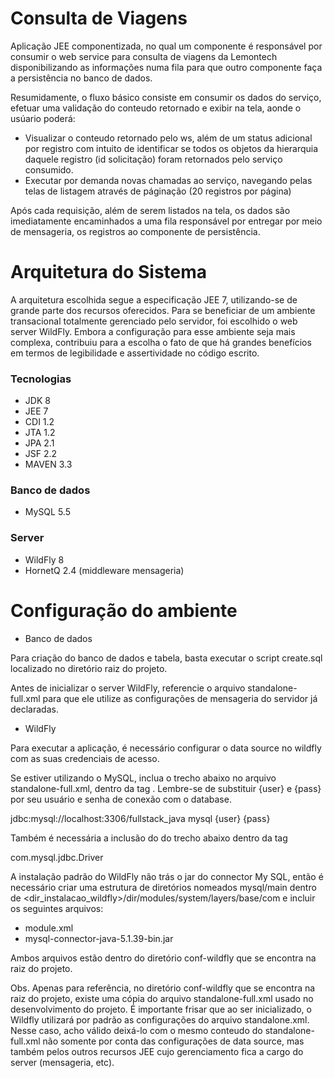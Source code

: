 # Consulta de Viagens

Aplicação JEE componentizada, no qual um componente é responsável por consumir o web service para consulta de viagens da Lemontech disponibilizando as informações numa fila para que outro componente faça a persistência no banco de dados.

Resumidamente, o fluxo básico consiste em consumir os dados do serviço, efetuar uma validação do conteudo retornado e exibir na tela, aonde o usúario poderá:

*  Visualizar o conteudo retornado pelo ws, além de um status adicional por registro com intuito de identificar se todos os objetos da hierarquia daquele registro (id solicitação) foram retornados pelo serviço consumido.
* Executar por demanda novas chamadas ao serviço, navegando pelas telas de listagem através de páginação (20 registros por página)

Após cada requisição, além de serem listados na tela, os dados são imediatamente encaminhados a uma fila responsável por entregar por meio de mensageria, os registros ao componente de persistência.

# Arquitetura do Sistema

A arquitetura escolhida segue a especificação JEE 7, utilizando-se de grande parte dos recursos oferecidos.
Para se beneficiar de um ambiente transacional totalmente gerenciado pelo servidor, foi escolhido o web server WildFly. Embora a configuração para esse ambiente seja mais complexa, contribuiu para a escolha o fato de que há grandes benefícios em termos de legibilidade e assertividade no código escrito.

### Tecnologias

* JDK 8
* JEE 7
* CDI 1.2
* JTA 1.2
* JPA 2.1
* JSF 2.2
* MAVEN 3.3

### Banco de dados

* MySQL 5.5

### Server

* WildFly 8
* HornetQ 2.4 (middleware mensageria)

# Configuração do ambiente

* Banco de dados

Para criação do banco de dados e tabela, basta executar o script create.sql localizado no diretório raiz do projeto.

Antes de inicializar o server WildFly, referencie o arquivo standalone-full.xml para que ele utilize as configurações de mensageria do servidor já declaradas.

* WildFly

Para executar a aplicação, é necessário configurar o data source no wildfly com as suas credenciais de acesso.

Se estiver utilizando o MySQL, inclua o trecho abaixo no arquivo standalone-full.xml, dentro da tag <datasources>. Lembre-se de substituir {user} e {pass} por seu usuário e senha de conexão com o database.

<datasource jndi-name="java:jboss/datasources/fullstackDS" pool-name="fullstackDS" enabled="true">
 <connection-url>jdbc:mysql://localhost:3306/fullstack_java</connection-url>
 <driver>mysql</driver>
 <security>
  <user-name>{user}</user-name>
  <password>{pass}</password>
 </security>
</datasource>

Também é necessária a inclusão do do trecho abaixo dentro da tag <drivers>

<driver name="mysql" module="com.mysql">
 <driver-class>com.mysql.jdbc.Driver</driver-class>
</driver>

A instalação padrão do WildFly não trás o jar do connector My SQL, então é necessário criar uma estrutura de diretórios nomeados mysql/main dentro de <dir_instalacao_wildfly>/dir/modules/system/layers/base/com e incluir os seguintes arquivos:

  - module.xml
  - mysql-connector-java-5.1.39-bin.jar

Ambos arquivos estão dentro do diretório conf-wildfly que se encontra na raiz do projeto.

Obs. Apenas para referência, no diretório conf-wildfly que se encontra na raiz do projeto, existe uma cópia do arquivo standalone-full.xml usado no desenvolvimento do projeto. É importante frisar que ao ser inicializado, o Wildfly utilizará por padrão as configurações do arquivo standalone.xml. Nesse caso, acho válido deixá-lo com o mesmo conteudo do standalone-full.xml não somente por conta das configurações de data source, mas também pelos outros recursos JEE cujo gerenciamento fica a cargo do server (mensageria, etc).
